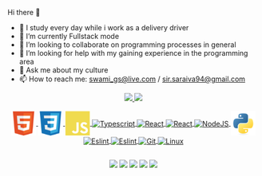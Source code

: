 Hi there 👋

- 🔭 I study every day while i work as a delivery driver
- 🌱 I’m currently Fullstack mode
- 👯 I’m looking to collaborate on programming processes in general
- 🤔 I’m looking for help with my gaining experience in the programming area
- 💬 Ask me about my culture
- 📫 How to reach me: swami_gs@live.com / sir.saraiva94@gmail.com
<div align="center">
  <a href="https://github.com/saraiva94">
  <img height="200em" src="https://github-readme-stats.vercel.app/api?username=saraiva94&show_icons=true&theme=blueberry&include_all_commits=true&count_private=true"/>
  <img height="200em" src="https://github-readme-stats.vercel.app/api/top-langs/?username=saraiva94&layout=compact &langs_count=7 &theme=blueberry &hide=Jupyter%20Notebook &size_weight=0 &count_weight=1" />
</div>
    
    
<div style="display: inline_block" align="center"><br>
  <img align="center" alt="HTML" height="50" width="50" src="https://raw.githubusercontent.com/devicons/devicon/master/icons/html5/html5-original.svg">
  <img align="center" alt="CSS" height="50" width="50" src="https://raw.githubusercontent.com/devicons/devicon/master/icons/css3/css3-original.svg">
  <img align="center" alt="Js" height="50" width="50" src="https://raw.githubusercontent.com/devicons/devicon/master/icons/javascript/javascript-plain.svg">
  <img align="center" alt="Typescript" height="50" width="50" src="https://cdn.jsdelivr.net/gh/devicons/devicon/icons/typescript/typescript-original.svg">
  <img align="center" alt="React" height="50" width="50" src="https://cdn.jsdelivr.net/gh/devicons/devicon/icons/react/react-original.svg">
  <img align="center" alt="React" height="50" width="50" src="https://cdn.jsdelivr.net/gh/devicons/devicon@latest/icons/nextjs/nextjs-original.svg">      
  <img align="center" alt="NodeJS" height="50" width="50" src="https://cdn.jsdelivr.net/gh/devicons/devicon/icons/nodejs/nodejs-original.svg">
  <img align="center" alt="Python" height="50" width="50" src="https://raw.githubusercontent.com/devicons/devicon/master/icons/python/python-original.svg">
  <img align="center" alt="Eslint" height="50" width="50" src="https://cdn.jsdelivr.net/gh/devicons/devicon@latest/icons/sqldeveloper/sqldeveloper-original.svg"/>
  <img align="center" alt="Eslint" height="50" width="50" src="https://cdn.jsdelivr.net/gh/devicons/devicon/icons/eslint/eslint-original.svg">
  <img align="center" alt="Git" height="50" width="50" src="https://cdn.jsdelivr.net/gh/devicons/devicon/icons/git/git-original.svg">
  <img align="center" alt="Linux" height="50" width="50" src="https://cdn.jsdelivr.net/gh/devicons/devicon/icons/linux/linux-original.svg">      
</div>

          
##

<div align="center">
  <a href="https://www.linkedin.com/in/swami-saraiva/" target="_blank"><img src="https://img.shields.io/badge/-LinkedIn-%230077B5?style=for-the-badge&logo=linkedin&logoColor=white" target="_blank"></a>
<a href = "https://mail.google.com"><img src="https://img.shields.io/badge/-Gmail-%23333?style=for-the-badge&logo=gmail&logoColor=white" target="_blank"></a>
<a href = "https://wa.me/5521969381944"><img src="https://img.shields.io/badge/WhatsApp-25D366?style=for-the-badge&logo=whatsapp&logoColor=white"></a>
<a href = "https://outlook.live.com"><img src="https://img.shields.io/badge/Microsoft_Outlook-0078D4?style=for-the-badge&logo=microsoft-outlook&logoColor=white"></a>
<a href = "https://discord.com/channels/@me"><img src="https://img.shields.io/badge/Discord-7289DA?style=for-the-badge&logo=discord&logoColor=white"></a>
</div>
  
